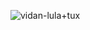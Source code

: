 [](url)
![vidan-lula+tux](https://github.com/user-attachments/assets/36e08f37-e90f-4b6b-8d5b-a4c4aeedf4f8)
